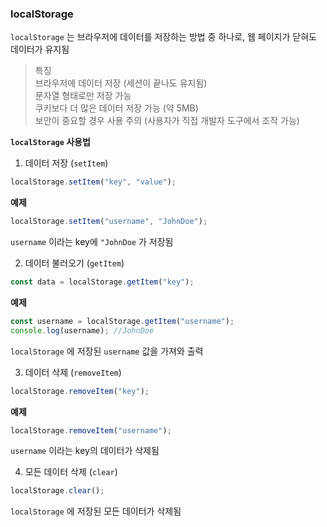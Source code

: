 ### localStorage
`localStorage` 는 브라우저에 데이터를 저장하는 방법 중 하나로, 웹 페이지가 닫혀도 데이터가 유지됨

> 특징      
> 브라우저에 데이터 저장 (세션이 끝나도 유지됨)     
> 문자열 형태로만 저장 가능             
> 쿠키보다 더 많은 데이터 저장 가능 (약 5MB)        
> 보안이 중요할 경우 사용 주의 (사용자가 직접 개발자 도구에서 조작 가능)

**`localStorage` 사용법**

1. 데이터 저장 (`setItem`) 
```js
localStorage.setItem("key", "value"); 
```

**예제**
```js
localStorage.setItem("username", "JohnDoe"); 
```
`username` 이라는 key에 `"JohnDoe` 가 저장됨

2. 데이터 불러오기 (`getItem`)
```js
const data = localStorage.getItem("key");
```

**예제**
```js
const username = localStorage.getItem("username");
console.log(username); //JohnDoe
```
`localStorage` 에 저장된 `username` 값을 가져와 출력

3. 데이터 삭제 (`removeItem`)
```js
localStorage.removeItem("key");
```

**예제**
```js
localStorage.removeItem("username");
```
`username` 이라는 key의 데이터가 삭제됨

4. 모든 데이터 삭제 (`clear`)
```js
localStorage.clear();
```

`localStorage` 에 저장된 모든 데이터가 삭제됨
